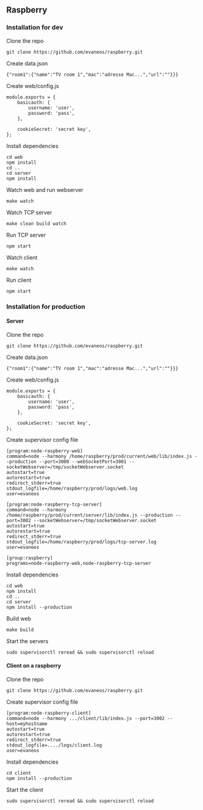 ## Raspberry

### Installation for dev

Clone the repo

```
git clone https://github.com/evaneos/raspberry.git
```

Create data.json

```
{"room1":{"name":"TV room 1","mac":"adresse Mac...","url":""}}}
```

Create web/config.js

```
module.exports = {
    basicauth: {
        username: 'user',
        password: 'pass',
    },

    cookieSecret: 'secret key',
};
```


Install dependencies

```
cd web
npm install
cd ..
cd server
npm install
```

Watch web and run webserver

```
make watch
```

Watch TCP server

```
make clean build watch
```

Run TCP server

```
npm start
```


Watch client

```
make watch
```

Run client

```
npm start
```

### Installation for production

#### Server

Clone the repo

```
git clone https://github.com/evaneos/raspberry.git
```

Create data.json

```
{"room1":{"name":"TV room 1","mac":"adresse Mac...","url":""}}}
```

Create web/config.js

```
module.exports = {
    basicauth: {
        username: 'user',
        password: 'pass',
    },

    cookieSecret: 'secret key',
};
```

Create supervisor config file

```
[program:node-raspberry-web]
command=node --harmony /home/raspberry/prod/current/web/lib/index.js --production --port=3000 --webSocketPort=3001 --socketWebserver=/tmp/socketWebserver.socket
autostart=true
autorestart=true
redirect_stderr=true
stdout_logfile=/home/raspberry/prod/logs/web.log
user=evaneos

[program:node-raspberry-tcp-server]
command=node --harmony /home/raspberry/prod/current/server/lib/index.js --production --port=3002 --socketWebserver=/tmp/socketWebserver.socket
autostart=true
autorestart=true
redirect_stderr=true
stdout_logfile=/home/raspberry/prod/logs/tcp-server.log
user=evaneos

[group:raspberry]
programs=node-raspberry-web,node-raspberry-tcp-server
```

Install dependencies

```
cd web
npm install
cd ..
cd server
npm install --production
```

Build web

```
make build
```

Start the servers

```
sudo supervisorctl reread && sudo supervisorctl reload
```

#### Client on a raspberry

Clone the repo

```
git clone https://github.com/evaneos/raspberry.git
```

Create supervisor config file

```
[program:node-raspberry-client]
command=node --harmony .../client/lib/index.js --port=3002 --host=myhostname
autostart=true
autorestart=true
redirect_stderr=true
stdout_logfile=..../logs/client.log
user=evaneos
```

Install dependencies

```
cd client
npm install --production
```

Start the client

```
sudo supervisorctl reread && sudo supervisorctl reload
```
